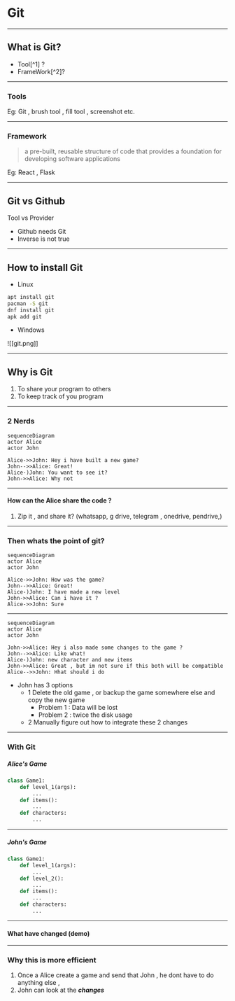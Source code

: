 # Git
---

## What is Git?
- Tool[^1] ? 
- FrameWork[^2]?

---
### Tools
Eg: Git , brush tool , fill tool , screenshot etc. 


---
### Framework 
>  a pre-built, reusable structure of code that provides a foundation for developing software applications


Eg: React , Flask 

---
## Git vs Github
Tool vs Provider 

- Github needs Git 
- Inverse is not true 
---
## How to install Git
- Linux 
```bash
apt install git 
pacman -S git 
dnf install git 
apk add git 
```
- Windows 


![[git.png]]

---
## Why is Git 
1. To share your program to others
2. To keep track of you program 
---
### 2 Nerds 
```mermaid
sequenceDiagram
actor Alice
actor John

Alice->>John: Hey i have built a new game?
John-->>Alice: Great!
Alice-)John: You want to see it?
John->>Alice: Why not
```

---
#### How can the Alice share the  code ? 
1. Zip it , and share it?
(whatsapp, g drive, telegram , onedrive, pendrive,) 
---
### Then whats the point of git? 
```mermaid
sequenceDiagram
actor Alice
actor John

Alice->>John: How was the game?
John-->>Alice: Great!
Alice-)John: I have made a new level
John->>Alice: Can i have it ?
Alice->>John: Sure
```

---

```mermaid
sequenceDiagram
actor Alice
actor John

John->>Alice: Hey i also made some changes to the game ?
John-->>Alice: Like what!
Alice-)John: new character and new items
John->>Alice: Great , but im not sure if this both will be compatible 
Alice-->>John: Hhat should i do
```

- John has 3 options 
	- 1 Delete the old game , or backup the game somewhere else and copy the new game 
		- Problem 1 : Data will be lost 
		- Problem 2 :  twice the disk usage 
	- 2 Manually figure out how to integrate these 2 changes 

---
### With Git
##### Alice's Game 
```python
class Game1:
	def level_1(args):
		...
	def items():
		...
	def characters:
		...
```

---
##### John's Game 
```python
class Game1:
	def level_1(args):
		...
	def level_2():
		...
	def items():
		...
	def characters:
		...
```

---

#### What have changed (demo)

---
### Why this is more efficient 
1. Once a Alice create a game and send that John , he dont have to do anything else ,
2. John can look at the ***changes*** 


